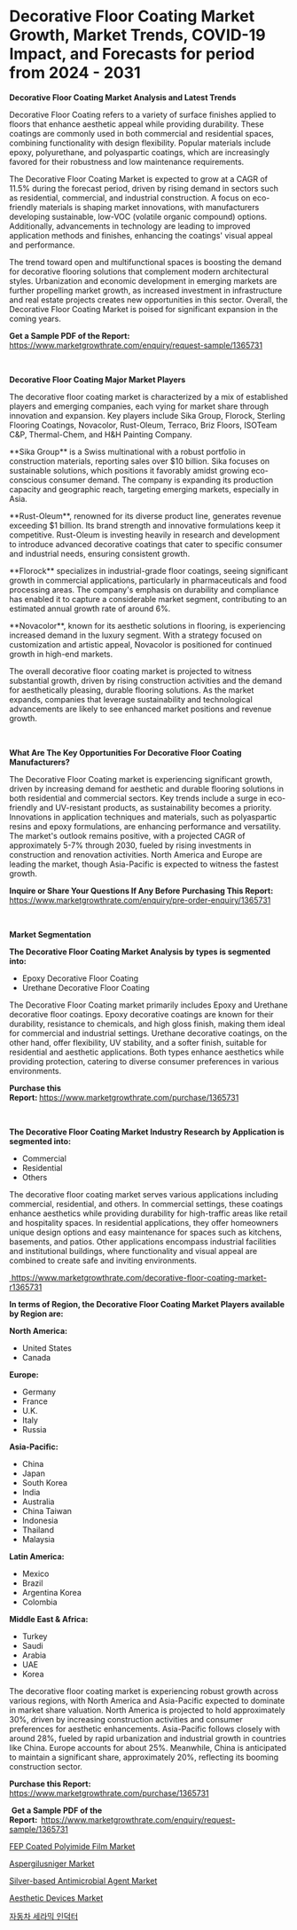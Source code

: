 <p><h1>Decorative Floor Coating Market Growth, Market Trends, COVID-19 Impact, and Forecasts for period from 2024 - 2031</h1></p><p><strong>Decorative Floor Coating Market Analysis and Latest Trends</strong></p>
<p><p>Decorative Floor Coating refers to a variety of surface finishes applied to floors that enhance aesthetic appeal while providing durability. These coatings are commonly used in both commercial and residential spaces, combining functionality with design flexibility. Popular materials include epoxy, polyurethane, and polyaspartic coatings, which are increasingly favored for their robustness and low maintenance requirements.</p><p>The Decorative Floor Coating Market is expected to grow at a CAGR of 11.5% during the forecast period, driven by rising demand in sectors such as residential, commercial, and industrial construction. A focus on eco-friendly materials is shaping market innovations, with manufacturers developing sustainable, low-VOC (volatile organic compound) options. Additionally, advancements in technology are leading to improved application methods and finishes, enhancing the coatings' visual appeal and performance.</p><p>The trend toward open and multifunctional spaces is boosting the demand for decorative flooring solutions that complement modern architectural styles. Urbanization and economic development in emerging markets are further propelling market growth, as increased investment in infrastructure and real estate projects creates new opportunities in this sector. Overall, the Decorative Floor Coating Market is poised for significant expansion in the coming years.</p></p>
<p><strong>Get a Sample PDF of the Report:&nbsp;</strong> <a href="https://www.marketgrowthrate.com/enquiry/request-sample/1365731">https://www.marketgrowthrate.com/enquiry/request-sample/1365731</a></p>
<p>&nbsp;</p>
<p><strong>Decorative Floor Coating Major Market Players</strong></p>
<p><p>The decorative floor coating market is characterized by a mix of established players and emerging companies, each vying for market share through innovation and expansion. Key players include Sika Group, Florock, Sterling Flooring Coatings, Novacolor, Rust-Oleum, Terraco, Briz Floors, ISOTeam C&P, Thermal-Chem, and H&H Painting Company.</p><p>**Sika Group** is a Swiss multinational with a robust portfolio in construction materials, reporting sales over $10 billion. Sika focuses on sustainable solutions, which positions it favorably amidst growing eco-conscious consumer demand. The company is expanding its production capacity and geographic reach, targeting emerging markets, especially in Asia.</p><p>**Rust-Oleum**, renowned for its diverse product line, generates revenue exceeding $1 billion. Its brand strength and innovative formulations keep it competitive. Rust-Oleum is investing heavily in research and development to introduce advanced decorative coatings that cater to specific consumer and industrial needs, ensuring consistent growth.</p><p>**Florock** specializes in industrial-grade floor coatings, seeing significant growth in commercial applications, particularly in pharmaceuticals and food processing areas. The company's emphasis on durability and compliance has enabled it to capture a considerable market segment, contributing to an estimated annual growth rate of around 6%.</p><p>**Novacolor**, known for its aesthetic solutions in flooring, is experiencing increased demand in the luxury segment. With a strategy focused on customization and artistic appeal, Novacolor is positioned for continued growth in high-end markets.</p><p>The overall decorative floor coating market is projected to witness substantial growth, driven by rising construction activities and the demand for aesthetically pleasing, durable flooring solutions. As the market expands, companies that leverage sustainability and technological advancements are likely to see enhanced market positions and revenue growth.</p></p>
<p>&nbsp;</p>
<p><strong>What Are The Key Opportunities For Decorative Floor Coating Manufacturers?</strong></p>
<p><p>The Decorative Floor Coating market is experiencing significant growth, driven by increasing demand for aesthetic and durable flooring solutions in both residential and commercial sectors. Key trends include a surge in eco-friendly and UV-resistant products, as sustainability becomes a priority. Innovations in application techniques and materials, such as polyaspartic resins and epoxy formulations, are enhancing performance and versatility. The market's outlook remains positive, with a projected CAGR of approximately 5-7% through 2030, fueled by rising investments in construction and renovation activities. North America and Europe are leading the market, though Asia-Pacific is expected to witness the fastest growth.</p></p>
<p><strong>Inquire or Share Your Questions If Any Before Purchasing This Report:</strong> <a href="https://www.marketgrowthrate.com/enquiry/pre-order-enquiry/1365731">https://www.marketgrowthrate.com/enquiry/pre-order-enquiry/1365731</a></p>
<p>&nbsp;</p>
<p><strong>Market Segmentation</strong></p>
<p><strong>The Decorative Floor Coating Market Analysis by types is segmented into:</strong></p>
<p><ul><li>Epoxy Decorative Floor Coating</li><li>Urethane Decorative Floor Coating</li></ul></p>
<p><p>The Decorative Floor Coating market primarily includes Epoxy and Urethane decorative floor coatings. Epoxy decorative coatings are known for their durability, resistance to chemicals, and high gloss finish, making them ideal for commercial and industrial settings. Urethane decorative coatings, on the other hand, offer flexibility, UV stability, and a softer finish, suitable for residential and aesthetic applications. Both types enhance aesthetics while providing protection, catering to diverse consumer preferences in various environments.</p></p>
<p><strong>Purchase this Report:&nbsp;</strong><a href="https://www.marketgrowthrate.com/purchase/1365731">https://www.marketgrowthrate.com/purchase/1365731</a></p>
<p>&nbsp;</p>
<p><strong>The Decorative Floor Coating Market Industry Research by Application is segmented into:</strong></p>
<p><ul><li>Commercial</li><li>Residential</li><li>Others</li></ul></p>
<p><p>The decorative floor coating market serves various applications including commercial, residential, and others. In commercial settings, these coatings enhance aesthetics while providing durability for high-traffic areas like retail and hospitality spaces. In residential applications, they offer homeowners unique design options and easy maintenance for spaces such as kitchens, basements, and patios. Other applications encompass industrial facilities and institutional buildings, where functionality and visual appeal are combined to create safe and inviting environments.</p></p>
<p><a href="https://www.marketgrowthrate.com/decorative-floor-coating-market-r1365731">&nbsp;https://www.marketgrowthrate.com/decorative-floor-coating-market-r1365731</a></p>
<p><strong>In terms of Region, the Decorative Floor Coating Market Players available by Region are:</strong></p>
<p>
    <p> <strong> North America: </strong>
        <ul>
            <li>United States</li>
            <li>Canada</li>
        </ul>
        </p> 
    <p> <strong> Europe: </strong>
        <ul>
            <li>Germany</li>
            <li>France</li>
            <li>U.K.</li>
            <li>Italy</li>
            <li>Russia</li>
        </ul>
        </p> 
    <p> <strong> Asia-Pacific: </strong>
        <ul>
            <li>China</li>
            <li>Japan</li>
            <li>South Korea</li>
            <li>India</li>
            <li>Australia</li>
            <li>China Taiwan</li>
            <li>Indonesia</li>
            <li>Thailand</li>
            <li>Malaysia</li>
        </ul>
        </p> 
    <p> <strong> Latin America: </strong>
        <ul>
            <li>Mexico</li>
            <li>Brazil</li>
            <li>Argentina Korea</li>
            <li>Colombia</li>
        </ul>
        </p> 
    <p> <strong> Middle East & Africa: </strong>
        <ul>
            <li>Turkey</li>
            <li>Saudi</li>
            <li>Arabia</li>
            <li>UAE</li>
            <li>Korea</li>
        </ul>
    </p>
    </p>
<p><p>The decorative floor coating market is experiencing robust growth across various regions, with North America and Asia-Pacific expected to dominate in market share valuation. North America is projected to hold approximately 30%, driven by increasing construction activities and consumer preferences for aesthetic enhancements. Asia-Pacific follows closely with around 28%, fueled by rapid urbanization and industrial growth in countries like China. Europe accounts for about 25%. Meanwhile, China is anticipated to maintain a significant share, approximately 20%, reflecting its booming construction sector.</p></p>
<p><strong>Purchase this Report: </strong><a href="https://www.marketgrowthrate.com/purchase/1365731">https://www.marketgrowthrate.com/purchase/1365731</a></p>
<p>&nbsp;<strong>Get a Sample PDF of the Report:&nbsp;&nbsp;</strong><a href="https://www.marketgrowthrate.com/enquiry/request-sample/1365731">https://www.marketgrowthrate.com/enquiry/request-sample/1365731</a></p>
<p><strong></strong></p>
<p><p><a href="https://medium.com/@wand87673/global-fep-coated-polyimide-film-market-exploring-market-share-market-trends-and-future-growth-d56674ff2cf7?postPublishedType=repub">FEP Coated Polyimide Film Market</a></p><p><a href="https://issuu.com/reportprime-2/docs/aspergilusniger-market-size-2030.pp_6d289fd5436f92">Aspergilusniger Market</a></p><p><a href="https://medium.com/@wand87673/silver-based-antimicrobial-agent-market-essentials-key-market-players-demand-drivers-and-roi-18635e5a0670?postPublishedType=repub">Silver-based Antimicrobial Agent Market</a></p><p><a href="https://www.linkedin.com/pulse/how-regions-adapting-aesthetic-devices-market-global-umqgc">Aesthetic Devices Market</a></p><p><a href="https://medium.com/@stephpinkney/%EC%9E%90%EB%8F%99%EC%B0%A8-%EC%84%B8%EB%9D%BC%EB%AF%B9-%EC%9D%B8%EB%8D%95%ED%84%B0-%EC%8B%9C%EC%9E%A5%EC%97%90%EC%84%9C-%EC%8B%9C%EC%9E%A5-%EB%8F%99%EB%A0%A5-%EC%8B%9C%EC%9E%A5-%EB%8F%99%ED%96%A5-%EB%B0%8F-2031%EB%85%84%EA%B9%8C%EC%A7%80%EC%9D%98-%EB%AF%B8%EB%9E%98-%EC%A0%84%EB%A7%9D-4cd2071a5000?postPublishedType=repub">자동차 세라믹 인덕터</a></p></p>